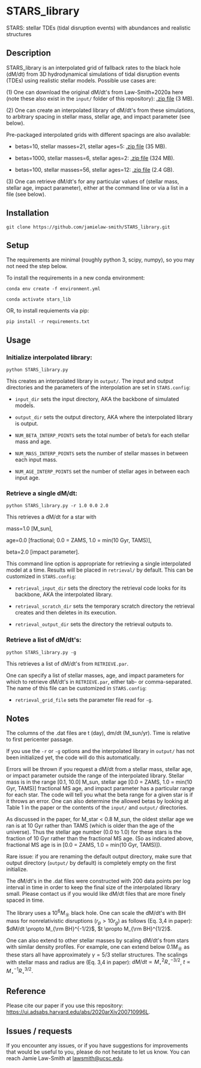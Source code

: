 # STARS_library

STARS: stellar TDEs (tidal disruption events) with abundances and realistic structures

## Description

STARS_library is an interpolated grid of fallback rates to the black hole (dM/dt) from 3D hydrodynamical simulations of tidal disruption events (TDEs) using realistic stellar models. Possible use cases are:

(1) One can download the original dM/dt's from Law-Smith+2020a here (note these also exist in the `input/` folder of this repository): [.zip file](https://www.dropbox.com/s/pissnvep1389s9t/STARS_library_input.zip?dl=1) (3 MB).

(2) One can create an interpolated library of dM/dt's from these simulations, to arbitrary spacing in stellar mass, stellar age, and impact parameter (see below). 

Pre-packaged interpolated grids with different spacings are also available:

- betas=10, stellar masses=21, stellar ages=5: [.zip file](https://www.dropbox.com/s/xohdcp5tylazsrg/STARS_library_output_10_5_5.zip?dl=1) (35 MB).

- betas=1000, stellar masses=6, stellar ages=2: [.zip file](https://www.dropbox.com/s/wbanglobc1xu385/STARS_library_output_1000_2_2.zip?dl=1) (324 MB).

- betas=100, stellar masses=56, stellar ages=12: [.zip file](https://www.dropbox.com/s/uibocgirikcw11s/STARS_library_output_100_12_12.zip?dl=1) (2.4 GB).

(3) One can retrieve dM/dt's for any particular values of (stellar mass, stellar age, impact parameter), either at the command line or via a list in a file (see below).


## Installation

`git clone https://github.com/jamielaw-smith/STARS_library.git`

## Setup

The requirements are minimal (roughly python 3, scipy, numpy), so you may not need the step below.

To install the requirements in a new conda environment:

`conda env create -f environment.yml`

`conda activate stars_lib`

OR, to install requiements via pip:

`pip install -r requirements.txt`


## Usage

### Initialize interpolated library:

`python STARS_library.py`

This creates an interpolated library in `output/`. 
The input and output directories and the parameters of the interpolation are set in `STARS.config`:

- `input_dir` sets the input directory, AKA the backbone of simulated models.

- `output_dir` sets the output directory, AKA where the interpolated library is output.

- `NUM_BETA_INTERP_POINTS` sets the total number of beta’s for each stellar mass and age.

- `NUM_MASS_INTERP_POINTS` sets the number of stellar masses in between each input mass.

- `NUM_AGE_INTERP_POINTS` set the number of stellar ages in between each input age.

### Retrieve a single dM/dt:

`python STARS_library.py -r 1.0 0.0 2.0`

This retrieves a dM/dt for a star with 

mass=1.0 [M_sun],

age=0.0 [fractional; 0.0 = ZAMS, 1.0 = min(10 Gyr, TAMS)], 

beta=2.0 [impact parameter].

This command line option is appropriate for retrieving a single interpolated model at a time. Results will be placed in `retrieval/` by default. This can be customized in `STARS.config`:

- `retrieval_input_dir` sets the directory the retrieval code looks for its backbone, AKA the interpolated library.

- `retrieval_scratch_dir` sets the temporary scratch directory the retrieval creates and then deletes in its execution.

- `retrieval_output_dir` sets the directory the retrieval outputs to.

### Retrieve a list of dM/dt's:

`python STARS_library.py -g`

This retrieves a list of dM/dt's from `RETRIEVE.par`.

One can specify a list of stellar masses, age, and impact parameters for which to retrieve dM/dt's in `RETRIEVE.par`, either tab- or comma-separated. The name of this file can be customized in `STARS.config`:

- `retrieval_grid_file` sets the parameter file read for `-g`.

## Notes

The columns of the .dat files are t (day), dm/dt (M_sun/yr). Time is relative to first pericenter passage.

If you use the `-r` or `-g` options and the interpolated library in `output/` has not been initialized yet, the code will do this automatically.

Errors will be thrown if you request a dM/dt from a stellar mass, stellar age, or impact parameter outside the range of the interpolated library. Stellar mass is in the range [0.1, 10.0] M_sun, stellar age [0.0 = ZAMS, 1.0 = min(10 Gyr, TAMS)] fractional MS age, and impact parameter has a particular range for each star. The code will tell you what the beta range for a given star is if it throws an error. One can also determine the allowed betas by looking at Table 1 in the paper or the contents of the `input/` and `output/` directories.

As discussed in the paper, for M_star < 0.8 M_sun, the oldest stellar age we ran is at 10 Gyr rather than TAMS (which is older than the age of the universe). Thus the stellar age number (0.0 to 1.0) for these stars is the fraction of 10 Gyr rather than the fractional MS age. (So as indicated above, fractional MS age is in [0.0 = ZAMS, 1.0 = min(10 Gyr, TAMS)]).

Rare issue: if you are renaming the default output directory, make sure that output directory (`output/` by default) is completely empty on the first initialize.

The dM/dt's in the .dat files were constructed with 200 data points per log interval in time in order to keep the final size of the interpolated library small. Please contact us if you would like dM/dt files that are more finely spaced in time.

The library uses a $10^6 M_\sun$ black hole. One can scale the dM/dt's with BH mass for nonrelativistic disruptions ($r_p > 10 r_g$) as follows (Eq. 3,4 in paper): $dM/dt \propto M_{\rm BH}^{-1/2}$, $t \propto M_{\rm BH}^{1/2}$. 

One can also extend to other stellar masses by scaling dM/dt's from stars with similar density profiles. For example, one can extend below $0.1 M_\sun$ as these stars all have approximately $\gamma=5/3$ stellar structures. The scalings with stellar mass and radius are (Eq. 3,4 in paper):
$dM/dt \propto M_\star^{2} R_\star^{-3/2}$,
$t \propto M_\star^{-1} R_\star^{3/2}$.

## Reference
Please cite our paper if you use this repository: https://ui.adsabs.harvard.edu/abs/2020arXiv200710996L.

## Issues / requests
If you encounter any issues, or if you have suggestions for improvements that would be useful to you, please do not hesitate to let us know. You can reach Jamie Law-Smith at <lawsmith@ucsc.edu>. 
